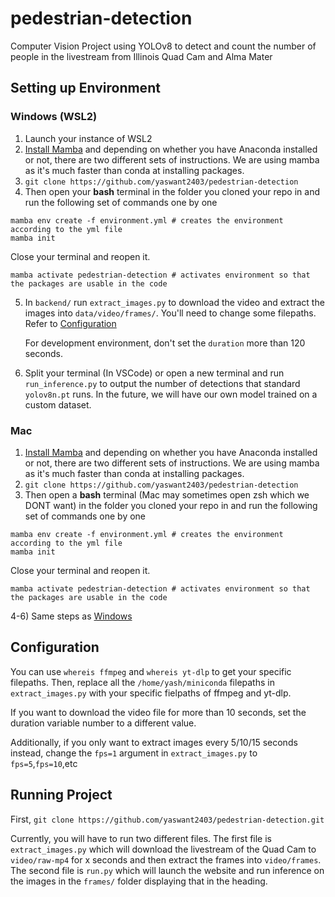 # pedestrian-detection
Computer Vision Project using YOLOv8 to detect and count the number of people in the livestream from Illinois Quad Cam and Alma Mater

## Setting up Environment

### Windows (WSL2)
1) Launch your instance of WSL2
2) [Install Mamba](https://mamba.readthedocs.io/en/latest/installation.html) and depending on whether you have Anaconda installed or not, there are two different sets of instructions. We are using mamba as it's much faster than conda at installing packages.
3) `git clone https://github.com/yaswant2403/pedestrian-detection`
4) Then open your **bash** terminal in the folder you cloned your repo in and run the following set of commands one by one
```
mamba env create -f environment.yml # creates the environment according to the yml file
mamba init
```
Close your terminal and reopen it.

```
mamba activate pedestrian-detection # activates environment so that the packages are usable in the code
```
5) In `backend/` run `extract_images.py` to download the video and extract the images into `data/video/frames/`. You'll need to change some filepaths. Refer to [Configuration](#configuration)

   For development environment, don't set the `duration` more than 120 seconds. 
6) Split your terminal (In VSCode) or open a new terminal and run `run_inference.py` to output the number of detections that standard `yolov8n.pt` runs. In the future, we will have our own model trained on a custom dataset.

### Mac
1) [Install Mamba](https://mamba.readthedocs.io/en/latest/installation.html) and depending on whether you have Anaconda installed or not, there are two different sets of instructions. We are using mamba as it's much faster than conda at installing packages.
2) `git clone https://github.com/yaswant2403/pedestrian-detection`
3) Then open a **bash** terminal (Mac may sometimes open zsh which we DONT want) in the folder you cloned your repo in and run the following set of commands one by one
```
mamba env create -f environment.yml # creates the environment according to the yml file
mamba init
```
Close your terminal and reopen it.
```
mamba activate pedestrian-detection # activates environment so that the packages are usable in the code
```
4-6) Same steps as [Windows](#windows-wsl2)

## Configuration
You can use `whereis ffmpeg` and `whereis yt-dlp` to get your specific filepaths. Then, replace all the `/home/yash/miniconda` filepaths in `extract_images.py` with your specific fielpaths of ffmpeg and yt-dlp.

If you want to download the video file for more than 10 seconds, set the duration variable number to a different value.

Additionally, if you only want to extract images every 5/10/15 seconds instead, change the `fps=1` argument in `extract_images.py` to `fps=5`,`fps=10`,etc

## Running Project

First, `git clone https://github.com/yaswant2403/pedestrian-detection.git`

Currently, you will have to run two different files. The first file is `extract_images.py` which will download the livestream of the Quad Cam to `video/raw-mp4` for x seconds and then extract the frames into `video/frames`. The second file is `run.py` which will launch the website and run inference on the images in the `frames/` folder displaying that in the heading.